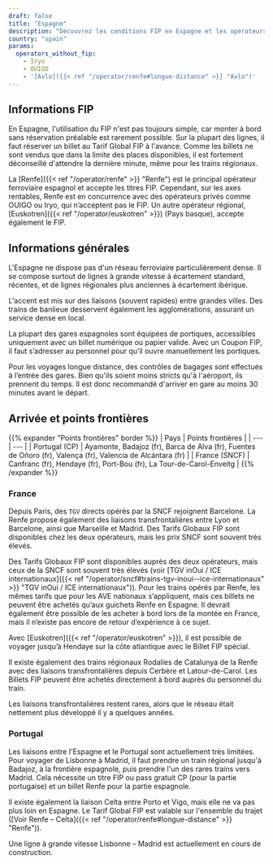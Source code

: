 ```yaml
---
draft: false
title: "Espagne"
description: "Découvrez les conditions FIP en Espagne et les opérateurs proposant des réductions."
country: "spain"
params:
  operators_without_fip:
    - Iryo
    - OUIGO
    - '[Avlo]({{< ref "/operator/renfe#longue-distance" >}} "Avlo")'
---
```


## Informations FIP

En Espagne, l'utilisation du FIP n'est pas toujours simple, car monter à bord sans réservation préalable est rarement possible. Sur la plupart des lignes, il faut réserver un billet au Tarif Global FIP à l'avance. Comme les billets ne sont vendus que dans la limite des places disponibles, il est fortement déconseillé d'attendre la dernière minute, même pour les trains régionaux.

La [Renfe]({{< ref "/operator/renfe" >}} "Renfe") est le principal opérateur ferroviaire espagnol et accepte les titres FIP. Cependant, sur les axes rentables, Renfe est en concurrence avec des opérateurs privés comme OUIGO ou Iryo, qui n’acceptent pas le FIP. Un autre opérateur régional, [Euskotren]({{< ref "/operator/euskotren" >}}) (Pays basque), accepte également le FIP.

## Informations générales

L'Espagne ne dispose pas d'un réseau ferroviaire particulièrement dense. Il se compose surtout de lignes à grande vitesse à écartement standard, récentes, et de lignes régionales plus anciennes à écartement ibérique.

L'accent est mis sur des liaisons (souvent rapides) entre grandes villes. Des trains de banlieue desservent également les agglomérations, assurant un service dense en local.

La plupart des gares espagnoles sont équipées de portiques, accessibles uniquement avec un billet numérique ou papier valide. Avec un Coupon FIP, il faut s’adresser au personnel pour qu’il ouvre manuellement les portiques.

Pour les voyages longue distance, des contrôles de bagages sont effectués à l’entrée des gares. Bien qu'ils soient moins stricts qu'à l'aéroport, ils prennent du temps. Il est donc recommandé d'arriver en gare au moins 30 minutes avant le départ.

## Arrivée et points frontières

{{% expander "Points frontières" border %}}
| Pays | Points frontières |
| --- | --- |
| Portugal (CP) | Ayamonte, Badajoz (fr), Barca de Alva (fr), Fuentes de Oñoro (fr), Valença (fr), Valencia de Alcántara (fr) |
| France (SNCF) | Canfranc (fr), Hendaye (fr), Port-Bou (fr), La Tour-de-Carol-Enveitg |
{{% /expander %}}

### France

Depuis Paris, des `TGV` directs opérés par la SNCF rejoignent Barcelone. La Renfe propose également des liaisons transfrontalières entre Lyon et Barcelone, ainsi que Marseille et Madrid. Des Tarifs Globaux FIP sont disponibles chez les deux opérateurs, mais les prix SNCF sont souvent très élevés.

Des Tarifs Globaux FIP sont disponibles auprès des deux opérateurs, mais ceux de la SNCF sont souvent très élevés (voir [TGV inOui / ICE internationaux]({{< ref "/operator/sncf#trains-tgv-inoui--ice-internationaux" >}} "TGV inOui / ICE internationaux")). Pour les trains opérés par Renfe, les mêmes tarifs que pour les AVE nationaux s’appliquent, mais ces billets ne peuvent être achetés qu’aux guichets Renfe en Espagne. Il devrait également être possible de les acheter à bord lors de la montée en France, mais il n’existe pas encore de retour d’expérience à ce sujet.

Avec [Euskotren]({{< ref "/operator/euskotren" >}}), il est possible de voyager jusqu’à Hendaye sur la côte atlantique avec le Billet FIP spécial.

Il existe également des trains régionaux Rodalies de Catalunya de la Renfe avec des liaisons transfrontalières depuis Cerbère et Latour-de-Carol. Les Billets FIP peuvent être achetés directement à bord auprès du personnel du train.

Les liaisons transfrontalières restent rares, alors que le réseau était nettement plus développé il y a quelques années.

### Portugal

Les liaisons entre l'Espagne et le Portugal sont actuellement très limitées. Pour voyager de Lisbonne à Madrid, il faut prendre un train régional jusqu'à Badajoz, à la frontière espagnole, puis prendre l'un des rares trains vers Madrid. Cela nécessite un titre FIP ou pass gratuit CP (pour la partie portugaise) et un billet Renfe pour la partie espagnole.

Il existe également la liaison Celta entre Porto et Vigo, mais elle ne va pas plus loin en Espagne. Le Tarif Global FIP est valable sur l'ensemble du trajet ([Voir Renfe – Celta]({{< ref "/operator/renfe#longue-distance" >}} "Renfe")).

Une ligne à grande vitesse Lisbonne – Madrid est actuellement en cours de construction.
